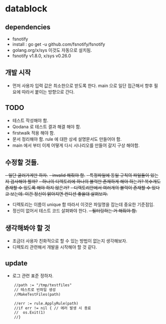 # datablock

## dependencies
- fsnotify
- install : go get -u github.com/fsnotify/fsnotify
- golang.org/x/sys 이것도 자동으로 설치됨.
- fsnotify v1.8.0, x/sys v0.26.0

## 개발 시작
- 먼저 사용자 입력 값은 최소한으로 받도록 한다. main 으로 일단 접근해서 향후 필요에 따라서 붙이는 방향으로 간다.

## TODO
- 테스트 작성해야 함.
- Qodana 로 테스트 결과 해결 해야 함.
- firstwalk 적용 해야 함.
- 문서 정리해야 함. rule 에 대한 상세 설명문서도 만들어야 함.
- main 에서 부터 이제 어떻게 다시 시나리오를 만들어 갈지 구상 해야함.

## 수정할 것들.
~~- 일단 굴러가게만 하자.~~
~~- invalid 해줘야 함.~~
~~- 특정파일에 동일 규칙의 파일들이 있는지 검사해야 할까?~~
~~- 하나의 디렉토리에 하나의 블럭만 존재하게 해야 하는가? 복수개도 존재할 수 있도록 해야 하지 않은가?~~
~~- 디렉토리안에서 여러개의 블럭이 존재할 수 있다고 보는데. 이건 정신이 맑아지면 컨디션 좋을대 살펴보자.~~
- 디렉토리는 이름이 unique 함 따라서 이것은 파일명을 잡는데 중요한 기준점임.
- 정신이 없어서 테스트 코드 살펴봐야 한다.
~~- 필터링하는 거 해줘야 함.~~

## 생각해봐야 할 것
- 조금더 사용자 친화적으로 할 수 있는 방법이 없는지 생각해보자.
- 디렉토리 관련해서 개발을 시작해야 할 것 같다.  
## update 
- 로그 관련 표준 정하자.


````txt
	//path := "/tmp/testfiles"
	// 테스트로 빈파일 생성
	//MakeTestFiles(path)

	//err := rule.ApplyRule(path)
	//if err != nil { // 에러 발생 시 종료
	//	os.Exit(1)
	//}
````